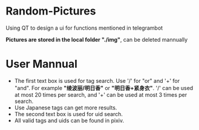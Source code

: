 # Random-Pictures
Using QT to design a ui for functions mentioned in telegrambot

**Pictures are stored in the local folder "./img"**, can be deleted mannually

# User Mannual
- The first text box is used for tag search. Use '/' for "or" and '+' for "and". For example **"绫波丽/明日香"** or **"明日香+紧身衣"**. '/' can be used at most 20 times per search, and '+' can be used at most 3 times per search.
- Use Japanese tags can get more results.
- The second text box is used for uid search.
- All valid tags and uids can be found in pixiv.
